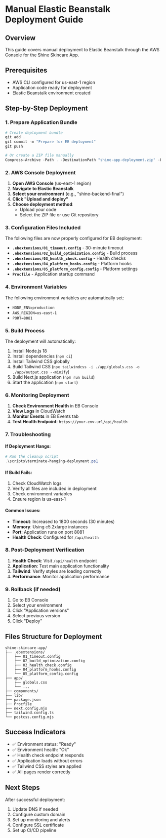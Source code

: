 # Manual Elastic Beanstalk Deployment Guide

## Overview
This guide covers manual deployment to Elastic Beanstalk through the AWS Console for the Shine Skincare App.

## Prerequisites
- AWS CLI configured for us-east-1 region
- Application code ready for deployment
- Elastic Beanstalk environment created

## Step-by-Step Deployment

### 1. Prepare Application Bundle

```powershell
# Create deployment bundle
git add .
git commit -m "Prepare for EB deployment"
git push

# Or create a ZIP file manually
Compress-Archive -Path . -DestinationPath "shine-app-deployment.zip" -Force
```

### 2. AWS Console Deployment

1. **Open AWS Console** (us-east-1 region)
2. **Navigate to Elastic Beanstalk**
3. **Select your environment** (e.g., "shine-backend-final")
4. **Click "Upload and deploy"**
5. **Choose deployment method**:
   - Upload your code
   - Select the ZIP file or use Git repository

### 3. Configuration Files Included

The following files are now properly configured for EB deployment:

- **`.ebextensions/01_timeout.config`** - 30-minute timeout
- **`.ebextensions/02_build_optimization.config`** - Build process
- **`.ebextensions/03_health_check.config`** - Health checks
- **`.ebextensions/04_platform_hooks.config`** - Platform hooks
- **`.ebextensions/05_platform_config.config`** - Platform settings
- **`Procfile`** - Application startup command

### 4. Environment Variables

The following environment variables are automatically set:
- `NODE_ENV=production`
- `AWS_REGION=us-east-1`
- `PORT=8081`

### 5. Build Process

The deployment will automatically:
1. Install Node.js 18
2. Install dependencies (`npm ci`)
3. Install Tailwind CSS globally
4. Build Tailwind CSS (`npx tailwindcss -i ./app/globals.css -o ./app/output.css --minify`)
5. Build Next.js application (`npm run build`)
6. Start the application (`npm start`)

### 6. Monitoring Deployment

1. **Check Environment Health** in EB Console
2. **View Logs** in CloudWatch
3. **Monitor Events** in EB Events tab
4. **Test Health Endpoint**: `https://your-env-url/api/health`

### 7. Troubleshooting

#### If Deployment Hangs:
```powershell
# Run the cleanup script
.\scripts\terminate-hanging-deployment.ps1
```

#### If Build Fails:
1. Check CloudWatch logs
2. Verify all files are included in deployment
3. Check environment variables
4. Ensure region is us-east-1

#### Common Issues:
- **Timeout**: Increased to 1800 seconds (30 minutes)
- **Memory**: Using c5.2xlarge instances
- **Port**: Application runs on port 8081
- **Health Check**: Configured for `/api/health`

### 8. Post-Deployment Verification

1. **Health Check**: Visit `/api/health` endpoint
2. **Application**: Test main application functionality
3. **Tailwind**: Verify styles are loading correctly
4. **Performance**: Monitor application performance

### 9. Rollback (if needed)

1. Go to EB Console
2. Select your environment
3. Click "Application versions"
4. Select previous version
5. Click "Deploy"

## Files Structure for Deployment

```
shine-skincare-app/
├── .ebextensions/
│   ├── 01_timeout.config
│   ├── 02_build_optimization.config
│   ├── 03_health_check.config
│   ├── 04_platform_hooks.config
│   └── 05_platform_config.config
├── app/
│   ├── globals.css
│   └── ...
├── components/
├── lib/
├── package.json
├── Procfile
├── next.config.mjs
├── tailwind.config.ts
└── postcss.config.mjs
```

## Success Indicators

- ✅ Environment status: "Ready"
- ✅ Environment health: "Ok"
- ✅ Health check endpoint responds
- ✅ Application loads without errors
- ✅ Tailwind CSS styles are applied
- ✅ All pages render correctly

## Next Steps

After successful deployment:
1. Update DNS if needed
2. Configure custom domain
3. Set up monitoring and alerts
4. Configure SSL certificate
5. Set up CI/CD pipeline 